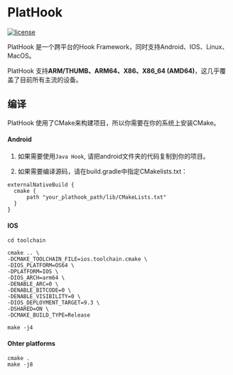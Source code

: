 # PlatHook

[![license](http://img.shields.io/badge/license-Apache2.0-brightgreen.svg?style=flat)](https://github.com/alibaba/atlas/blob/master/LICENSE)

PlatHook 是一个跨平台的Hook Framework，同时支持Android、IOS、Linux、MacOS。

PlatHook 支持**ARM/THUMB、ARM64、X86、X86_64 (AMD64)**，这几乎覆盖了目前所有主流的设备。


## 编译
PlatHook 使用了CMake来构建项目，所以你需要在你的系统上安装CMake。

#### Android
1. 如果需要使用`Java Hook`, 请把android文件夹的代码复制到你的项目。

2. 如果需要编译源码，请在build.gradle中指定CMakelists.txt：
```
externalNativeBuild {
  cmake {
      path "your_plathook_path/lib/CMakeLists.txt"
  }
}
```

#### IOS
```
cd toolchain

cmake .. \
-DCMAKE_TOOLCHAIN_FILE=ios.toolchain.cmake \
-DIOS_PLATFORM=OS64 \
-DPLATFORM=IOS \
-DIOS_ARCH=arm64 \
-DENABLE_ARC=0 \
-DENABLE_BITCODE=0 \
-DENABLE_VISIBILITY=0 \
-DIOS_DEPLOYMENT_TARGET=9.3 \
-DSHARED=ON \
-DCMAKE_BUILD_TYPE=Release

make -j4
```

#### Ohter platforms
```
cmake .
make -j8
```


